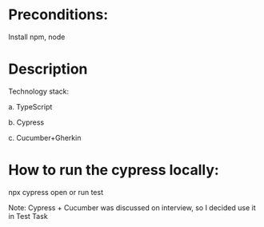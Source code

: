 # Preconditions:

Install npm, node

# Description

Technology stack:

a. TypeScript

b. Cypress

c. Cucumber+Gherkin

# How to run the cypress locally: 

npx cypress open or run test


Note: Cypress + Cucumber was discussed on interview, so I decided use it in Test Task